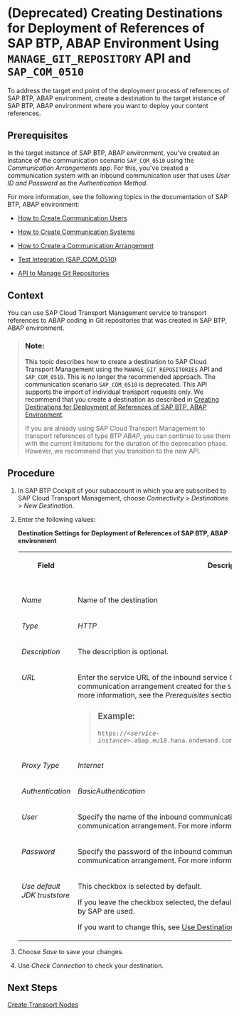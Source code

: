 <!-- loio14c6bcdca5ed4065a6789f1e063340fb -->

# \(Deprecated\) Creating Destinations for Deployment of References of SAP BTP, ABAP Environment Using `MANAGE_GIT_REPOSITORY` API and `SAP_COM_0510`

To address the target end point of the deployment process of references of SAP BTP, ABAP environment, create a destination to the target instance of SAP BTP, ABAP environment where you want to deploy your content references.



<a name="loio14c6bcdca5ed4065a6789f1e063340fb__prereq_cmy_vrc_pwb"/>

## Prerequisites

In the target instance of SAP BTP, ABAP environment, you've created an instance of the communication scenario `SAP_COM_0510` using the *Communication Arrangements* app. For this, you've created a communication system with an inbound communication user that uses *User ID and Password* as the *Authentication Method*.

For more information, see the following topics in the documentation of SAP BTP, ABAP environment:

-   [How to Create Communication Users](https://help.sap.com/docs/BTP/65de2977205c403bbc107264b8eccf4b/0377adea0401467f939827242c1f4014.html?locale=en-US)
-   [How to Create Communication Systems](https://help.sap.com/docs/BTP/65de2977205c403bbc107264b8eccf4b/c2234acd55774ebcbedb66744199273e.html?locale=en-US)
-   [How to Create a Communication Arrangement](https://help.sap.com/docs/BTP/65de2977205c403bbc107264b8eccf4b/a0771f6765f54e1c8193ad8582a32edb.html?locale=en-US)

-   [Test Integration \(SAP\_COM\_0510\)](https://help.sap.com/docs/BTP/65de2977205c403bbc107264b8eccf4b/b04a9ae412894725a2fc539bfb1ca055.html?locale=en-US&)

-   [API to Manage Git Repositories](https://help.sap.com/docs/BTP/65de2977205c403bbc107264b8eccf4b/c45f01f6589f4eefafc34d3ad71e6eb5.html?locale=en-US)




<a name="loio14c6bcdca5ed4065a6789f1e063340fb__context_wl5_nn4_4wb"/>

## Context

You can use SAP Cloud Transport Management service to transport references to ABAP coding in Git repositories that was created in SAP BTP, ABAP environment.

> ### Note:  
> This topic describes how to create a destination to SAP Cloud Transport Management using the `MANAGE_GIT_REPOSITORIES` API and `SAP_COM_0510`. This is no longer the recommended approach. The communication scenario `SAP_COM_0510` is deprecated. This API supports the import of individual transport requests only. We recommend that you create a destination as described in [Creating Destinations for Deployment of References of SAP BTP, ABAP Environment](creating-destinations-for-deployment-of-references-of-sap-btp-abap-environment-3014453.md).
> 
> If you are already using SAP Cloud Transport Management to transport references of type *BTP ABAP*, you can continue to use them with the current limitations for the duration of the deprecation phase. However, we recommend that you transition to the new API.



<a name="loio14c6bcdca5ed4065a6789f1e063340fb__steps_r53_5rs_gwb"/>

## Procedure

1.  In SAP BTP Cockpit of your subaccount in which you are subscribed to SAP Cloud Transport Management, choose *Connectivity* \> *Destinations* \> *New Destination*.

2.  Enter the following values:

    **Destination Settings for Deployment of References of SAP BTP, ABAP environment**


    <table>
    <tr>
    <th valign="top">

    Field
    
    </th>
    <th valign="top">

    Description
    
    </th>
    <th valign="top">

    More Information
    
    </th>
    </tr>
    <tr>
    <td valign="top">
    
    *Name*
    
    </td>
    <td valign="top">
    
    Name of the destination
    
    </td>
    <td valign="top" rowspan="9">
    
    [Using the Destinations Editor in the Cockpit](https://help.sap.com/docs/CP_CONNECTIVITY/cca91383641e40ffbe03bdc78f00f681/565fdb3dd19d4cda80864341dc5a0451.html)
    
    </td>
    </tr>
    <tr>
    <td valign="top">
    
    *Type*
    
    </td>
    <td valign="top">
    
    *HTTP*
    
    </td>
    </tr>
    <tr>
    <td valign="top">
    
    *Description*
    
    </td>
    <td valign="top">
    
    The description is optional.
    
    </td>
    </tr>
    <tr>
    <td valign="top">
    
    *URL*
    
    </td>
    <td valign="top">
    
    Enter the service URL of the inbound service *Git Repository - Manage* from the communication arrangement created for the `SAP_COM_0510` communication scenario. For more information, see the *Prerequisites* section.

    > ### Example:  
    > <code>https://<i class="varname">&lt;service-instance&gt;</i>.abap.eu10.hana.ondemand.com/sap/opu/odata/sap/MANAGE_GIT_REPOSITORY</code>


    
    </td>
    </tr>
    <tr>
    <td valign="top">
    
    *Proxy Type*
    
    </td>
    <td valign="top">
    
    *Internet*
    
    </td>
    </tr>
    <tr>
    <td valign="top">
    
    *Authentication*
    
    </td>
    <td valign="top">
    
    *BasicAuthentication* 
    
    </td>
    </tr>
    <tr>
    <td valign="top">
    
    *User*
    
    </td>
    <td valign="top">
    
    Specify the name of the inbound communication user used for the `SAP_COM_0510` communication arrangement. For more information, see the *Prerequisites* section.
    
    </td>
    </tr>
    <tr>
    <td valign="top">
    
    *Password*
    
    </td>
    <td valign="top">
    
    Specify the password of the inbound communication user used for the `SAP_COM_0510` communication arrangement. For more information, see the *Prerequisites* section.
    
    </td>
    </tr>
    <tr>
    <td valign="top">
    
    *Use default JDK truststore*
    
    </td>
    <td valign="top">
    
    This checkbox is selected by default.

    If you leave the checkbox selected, the default JDK truststore with certificates provided by SAP are used.

    If you want to change this, see [Use Destination Certificates \(Cockpit\)](https://help.sap.com/docs/CP_CONNECTIVITY/b865ed651e414196b39f8922db2122c7/d3dfd5052fb14a15aad87ebcdb2f23e2.html).
    
    </td>
    </tr>
    </table>
    
3.  Choose *Save* to save your changes.

4.  Use *Check Connection* to check your destination.




<a name="loio14c6bcdca5ed4065a6789f1e063340fb__postreq_kht_jts_gwb"/>

## Next Steps

[Create Transport Nodes](create-transport-nodes-f71a4d5.md)

